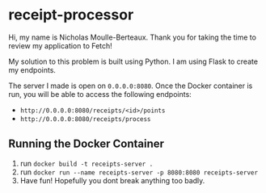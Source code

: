 # receipt-processor
Hi, my name is Nicholas Moulle-Berteaux. Thank you for taking the time to review my application to Fetch!

My solution to this problem is built using Python. I am using Flask to create my endpoints. 

The server I made is open on `0.0.0.0:8080`. Once the Docker container is run, you will be able to access the following endpoints:
* `http://0.0.0.0:8080/receipts/<id>/points`
* `http://0.0.0.0:8080/receipts/process`

## Running the Docker Container
1. run `docker build -t receipts-server .`
2. run `docker run --name receipts-server -p 8080:8080 receipts-server`
3. Have fun! Hopefully you dont break anything too badly.